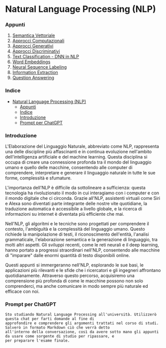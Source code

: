 # Natural Language Processing (NLP)

### Appunti

1. [Semantica Vettoriale](01.Semantica%20Vettoriale.md)
2. [Approcci Computazionali](02.Approcci%20computazionali.md)
3. [Approcci Generativi](03.Approcci%20generativi.md)
4. [Approcci Discriminativi](04.Approcci%20discriminativi.md)
5. [Text Classification - DNN in NLP](05.Text%20Classification%20-%20DNN%20in%20NLP.md)
6. [Word Embeddings](06.Word%20Embeddings.md)
7. [Neural Sequence Labeling](07.Neural%20Sequence%20Labeling.md)
8. [Information Extraction](08.Information%20Extraction.md)
9. [Question Answering](09.Question%20Answering.md)

### Indice

* [Natural Language Processing (NLP)](#natural-language-processing-nlp)
    * [Appunti](#appunti)
    * [Indice](#indice)
    * [Introduzione](#introduzione)
    * [Prompt per ChatGPT](#prompt-per-chatgpt)

### Introduzione

L'Elaborazione del Linguaggio Naturale, abbreviato come NLP, rappresenta una delle discipline più affascinanti e in
continua evoluzione nell'ambito dell'intelligenza artificiale e del machine learning. Questa disciplina si occupa di
creare una connessione profonda tra il mondo del linguaggio umano e quello delle macchine, consentendo alle computer di
comprendere, interpretare e generare il linguaggio naturale in tutte le sue forme, complessità e sfumature.

L'importanza dell'NLP è difficile da sottolineare a sufficienza: questa tecnologia ha rivoluzionato il modo in cui
interagiamo con i computer e con il mondo digitale che ci circonda. Grazie all'NLP, assistenti virtuali come Siri e
Alexa sono diventati parte integrante delle nostre vite quotidiane, la traduzione automatica è accessibile a livello
globale, e la ricerca di informazioni su internet è diventata più efficiente che mai.

Nell'NLP, gli algoritmi e le tecniche sono progettati per comprendere il contesto, l'ambiguità e la complessità del
linguaggio umano. Questo richiede la manipolazione di testi, il riconoscimento dell'entità, l'analisi grammaticale,
l'elaborazione semantica e la generazione di linguaggio, tra molti altri aspetti. Gli sviluppi recenti, come le reti
neurali e il deep learning, hanno portato a progressi straordinari nell'NLP, consentendo alle macchine di "imparare"
dalle enormi quantità di testo disponibili online.

Questi appunti si immergeranno nell'NLP, esplorando le sue basi, le applicazioni più rilevanti e le sfide che i
ricercatori e gli ingegneri affrontano quotidianamente. Attraverso questo percorso, acquisiremo una comprensione più
profonda di come le macchine possono non solo comprenderci, ma anche comunicare in modo sempre più naturale ed efficace
con noi.

### Prompt per ChatGPT

```text
Sto studiando Natural Language Processing all'università. Utilizzerò questa chat per farti domande al fine di
approfondire e comprendere gli argomenti trattati nel corso di studi. Salverò in formato Markdown ciò che verrà detto
all'interno della conversazione, così da avere sotto mano gli appunti da usare come sorgente di studio per ripassare, e
per preparare l'esame finale.
```